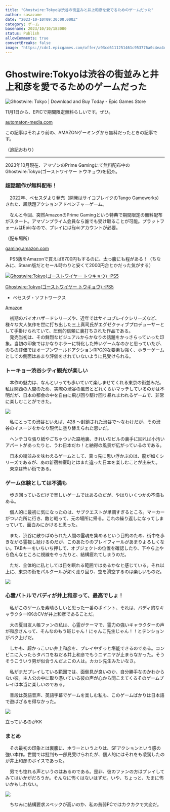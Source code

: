 ```yaml
---
title: "Ghostwire:Tokyoは渋谷の街並みと井上和彦を愛でるためのゲームだった"
author: sasazame
date: "2023-10-10T09:30:00.000Z"
category: ゲーム
basename: 2023/10/10/183000
status: Publish
allowComments: true
convertBreaks: false
image: "https://cdn1.epicgames.com/offer/a93cd6111251461c953776a0c4ea4d80/EGS_GhostwireTokyoWide_2560x1440-4bc1a83c819408d33e29e61f1a9d66e4"
---
```

# Ghostwire:Tokyoは渋谷の街並みと井上和彦を愛でるためのゲームだった

![Ghostwire: Tokyo | Download and Buy Today - Epic Games Store](https://cdn1.epicgames.com/offer/a93cd6111251461c953776a0c4ea4d80/EGS_GhostwireTokyoWide_2560x1440-4bc1a83c819408d33e29e61f1a9d66e4)

11月1日から、EPICで期間限定無料らしいです。ぜひ。

[automaton-media.com](https://automaton-media.com/articles/newsjp/ghostwire-tokyo-20241025-315720/)

この記事はそれより前の、AMAZONゲーミングから無料だったときの記事です。

（追記おわり）

* * *

2023年10月現在、アマゾンのPrime Gamingにて無料配布中のGhostwire:Tokyo(ゴーストワイヤー トウキョウ)を紹介。

<!-- Extended Body -->

### 超話題作が無料配布！

　2022年、ベセスダより発売（開発はサイコブレイクのTango Gameworks）された、超話題アクションアドベンチャーゲーム。

　なんと今回、突然AmazonのPrime Gamingという特典で期間限定の無料配布がスタート。アマゾンプライム会員なら誰でも受け取ることが可能。プラットフォームはEpicなので、プレイにはEpicアカウントが必要。

（配布場所）

[gaming.amazon.com](https://gaming.amazon.com/home)

　PS5版をAmazonで買えば6700円もするのに、太っ腹にも程がある！（ちなみに、Steam版だとセール時わりと安くて2000円台とかだった気がする）

[![Ghostwire:Tokyo(ゴーストワイヤー トウキョウ) -PS5](https://m.media-amazon.com/images/I/51Ql4iyenKL._SL500_.jpg "Ghostwire:Tokyo(ゴーストワイヤー トウキョウ) -PS5")](https://www.amazon.co.jp/dp/B09RQY76YW?tag=mochig08-22&linkCode=ogi&th=1&psc=1)

[Ghostwire:Tokyo(ゴーストワイヤー トウキョウ) -PS5](https://www.amazon.co.jp/dp/B09RQY76YW?tag=mochig08-22&linkCode=ogi&th=1&psc=1)

-   ベセスダ・ソフトワークス

[Amazon](https://www.amazon.co.jp/dp/B09RQY76YW?tag=mochig08-22&linkCode=ogi&th=1&psc=1)

　初期のバイオハザードシリーズや、近年ではサイコブレイクシリーズなど、様々な大人気作を世に打ち出した三上真司氏がエグゼクティブプロデューサーとして手掛けられていて、圧倒的信頼に裏打ちされた作品である。  
　発売当初は、その鮮烈なビジュアルからかなりの話題をかっさらっていった印象。当初の印象ではかなりホラーに特化した怖いゲームなのかと思っていたが、のちの評価ではオープンワールドアクションRPG的な要素も強く、ホラーゲームとしての側面はあまり評価をされていないように見受けられる。

### トーキョー渋谷シティ観光が楽しい

　本作の魅力は、なんといっても歩いていて楽しませてくれる東京の街並みだ。私は関西の人間のため、実際の渋谷の風景とどれくらいマッチしているのかは不明だが、日本の都会の中を自由に飛び回り駆け回り暴れまわれるゲームで、非常に楽しむことができた。

![](https://cdn-ak.f.st-hatena.com/images/fotolife/s/sasazame/20231010/20231010151738.png)

　私にとっての渋谷といえば、428 〜封鎖された渋谷で〜なわけだが、その渋谷のイメージをかなり現代に塗り替えられた思いだ。

　ヘンテコな張り紙やごちゃついた路地裏、きれいなビルの裏手に回れば小汚いアパートがあったりと、うわ日本だわ！と納得の風景が広がっているのである。

　日本の街並みを味わえるゲームとして、真っ先に思い浮かぶのは、龍が如くシリーズであるが、あの新宿神室町とはまた違った日本を楽しむことが出来た。  
　東京は怖い街である。

### ゲーム体験としては不満も

　歩き回っているだけで楽しいゲームではあるのだが、やはりいくつかの不満もある。

　個人的に最初に気になったのは、サブクエストが単調すぎるところ。マーカーがついた所に行き、敵と戦って、元の場所に帰る。これの繰り返しになってしまっていて、面白みにかけると思った。

　また、渋谷に散りばめられた人間の霊魂を集めるという目的のため、街中を歩きながら霊視し続けるのだが、このあたりのプレイフィールがあまりよろしくない。TABキーをいちいち押して、オブジェクトの位置を確認したり、下やら上やら色んなところに視線をやったりと、結構疲れてしまうのだ。

　ただ、全体的に私としては目を瞑れる範囲ではあるかなと感じている。それ以上に、東京の街をパルクールが如く走り回り、空を滑空するのは楽しいものだ。

![](https://cdn-ak.f.st-hatena.com/images/fotolife/s/sasazame/20231010/20231010154058.png)

### 心霊バトルでバディが井上和彦って、最高でしょ！

　私がこのゲームを素晴らしいと思った一番のポイント、それは、バディ的なキャラクターKKのCVが井上和彦であることだ。

　大の夏目友人帳ファンの私は、心霊がテーマで、霊力の強いキャラクターの声が和彦さんって、そんなのもう斑じゃん！にゃんこ先生じゃん！！とテンションがバク上げだ。

　しかも、超かっこいい井上和彦を、プレイ中ずっと堪能できるのである。コンビニに入ったらタバコをねだる井上和彦でもうニヤニヤが止まらなかった。そうそうこういう男が似合うんだよこの人は。カカシ先生みたいなさ。

　私がまだプレイしている範囲では、面倒見が良いのか、自分勝手なのかわからない彼。主人公の中に取り憑いている彼の声が心から聞こえてくるそのゲームプレイは本当に楽しいのである。

　普段は英語音声、英語字幕でゲームを楽しむ私も、このゲームばかりは日本語で遊ばざるを得なかった。

![](https://cdn-ak.f.st-hatena.com/images/fotolife/s/sasazame/20231010/20231010154351.png)

立っているのがKK

### まとめ

　その最初の印象とは裏腹に、ホラーというよりは、SFアクションという感の強い本作。世間では批判も一部見受けられたが、個人的にはそれをも凌駕したのが井上和彦のボイスであった。

　男でも惚れる声というのはあるのである。是非、彼のファンの方はプレイしてみてはいかがだろうか。そんなに怖くはないはずだ。いや、ちょっと、たまに怖いかもしれない。

![](https://cdn-ak.f.st-hatena.com/images/fotolife/s/sasazame/20231010/20231010155244.png)

　ちなみに結構要求スペックが高いのか、私の貧弱PCではカクカクで大変だ。